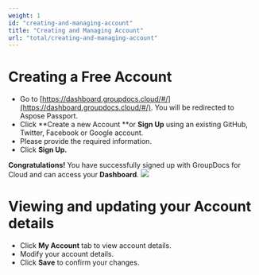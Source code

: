 ```yaml
---
weight: 1
id: "creating-and-managing-account"
title: "Creating and Managing Account"
url: "total/creating-and-managing-account"
---
```


 






# Creating a Free Account #

* Go to [https://dashboard.groupdocs.cloud/#/](https://dashboard.groupdocs.cloud/#/). You will be redirected to Aspose Passport.
* Click **Create a new Account **or **Sign Up** using an existing GitHub, Twitter, Facebook or Google account.
* Please provide the required information.
* Click **Sign Up.**

**Congratulations!** You have successfully signed up with GroupDocs for Cloud and can access your **Dashboard**.
![](total/images/Dashboard.png)

# Viewing and updating your Account details #

* Click **My Account** tab to view account details.
* Modify your account details.
* Click **Save** to confirm your changes.